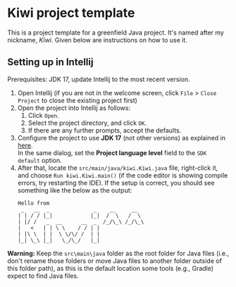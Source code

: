 # Kiwi project template

This is a project template for a greenfield Java project. It's named after my nickname, _Kiwi_. Given below are instructions on how to use it.

## Setting up in Intellij

Prerequisites: JDK 17, update Intellij to the most recent version.

1. Open Intellij (if you are not in the welcome screen, click `File` > `Close Project` to close the existing project first)
1. Open the project into Intellij as follows:
   1. Click `Open`.
   1. Select the project directory, and click `OK`.
   1. If there are any further prompts, accept the defaults.
1. Configure the project to use **JDK 17** (not other versions) as explained in [here](https://www.jetbrains.com/help/idea/sdk.html#set-up-jdk).<br>
   In the same dialog, set the **Project language level** field to the `SDK default` option.
1. After that, locate the `src/main/java/kiwi.Kiwi.java` file, right-click it, and choose `Run kiwi.Kiwi.main()` (if the code editor is showing compile errors, try restarting the IDE). If the setup is correct, you should see something like the below as the output:
   ```
   Hello from
    _   __  _              _    __     __
   | | / / |_|            |_|  /  \   /  \
   | |/ /   _  __      __  _  /_/\_\ /_/\_\
   |   <   | | \ \    / / | |
   | |\ \  | |  \ \/\/ /  | |
   |_| \_\ |_|   \_/\_/   |_|
   ```

**Warning:** Keep the `src\main\java` folder as the root folder for Java files (i.e., don't rename those folders or move Java files to another folder outside of this folder path), as this is the default location some tools (e.g., Gradle) expect to find Java files.
